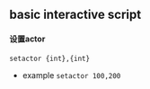 ## basic interactive script
#### 设置actor
```setactor {int},{int}```
- example
```setactor 100,200```
